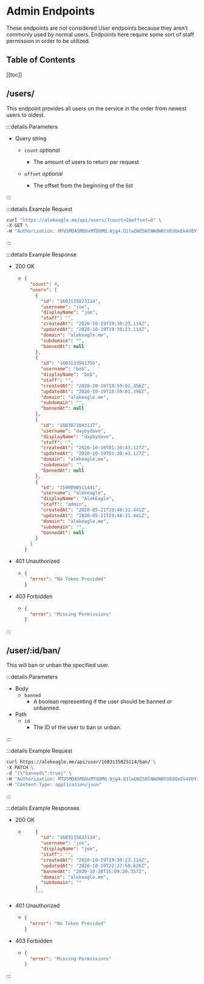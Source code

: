 # Admin Endpoints

These endpoints are not considered User endpoints because they aren't commonly used by normal users. Endpoints here require some sort of staff permission in order to be utilized.

## Table of Contents

[[toc]]

## <Get/> /users/

This endpoint provides all users on the service in the order from newest users to oldest.

:::details Parameters

- Query string

  - `count` _optional_
    - The amount of users to return per request
  - `offset` _optional_

    - The offset from the beginning of the list

:::

:::details Example Request

```sh
curl "https://alekeagle.me/api/users/?count=2&offset=0" \
-X GET \
-H "Authorization: MTU5MDA5MDUxMTQ0MQ.Njg4.Q1lwQWZSNlNWdW0tUEdQeEk4V0Y1UWVL"
```

:::

:::details Example Response

- 200 OK
  - ```json
    {
      "count": 4,
      "users": [
        {
          "id": "1603135823114",
          "username": "joe",
          "displayName": "joe",
          "staff": "",
          "createdAt": "2020-10-19T19:30:23.114Z",
          "updatedAt": "2020-10-19T19:30:23.114Z",
          "domain": "alekeagle.me",
          "subdomain": "",
          "bannedAt": null
        },
        {
          "id": "1603133941356",
          "username": "bob",
          "displayName": "bob",
          "staff": "",
          "createdAt": "2020-10-19T18:59:01.356Z",
          "updatedAt": "2020-10-19T18:59:01.356Z",
          "domain": "alekeagle.me",
          "subdomain": "",
          "bannedAt": null
        },
        {
          "id": "1603071043127",
          "username": "daybydave",
          "displayName": "daybydave",
          "staff": "",
          "createdAt": "2020-10-19T01:30:43.127Z",
          "updatedAt": "2020-10-19T01:30:43.127Z",
          "domain": "alekeagle.me",
          "subdomain": "",
          "bannedAt": null
        },
        {
          "id": "1590090511441",
          "username": "alekeagle",
          "displayName": "AlekEagle",
          "staff": "admin",
          "createdAt": "2020-05-21T19:48:31.441Z",
          "updatedAt": "2020-05-21T19:48:31.441Z",
          "domain": "alekeagle.me",
          "subdomain": "",
          "bannedAt": null
        }
      ]
    }
    ```
- 401 Unauthorized
  - ```json
    {
      "error": "No Token Provided"
    }
    ```
- 403 Forbidden
  - ```json
    {
      "error": "Missing Permissions"
    }
    ```

:::

## <Patch/> /user/:id/ban/

This will ban or unban the specified user.

:::details Parameters

- Body
  - `banned`
    - A boolean representing if the user should be banned or unbanned.
- Path
  - `id`
    - The ID of the user to ban or unban.

:::

:::details Example Request

```sh
curl https://alekeagle.me/api/user/1603135823114/ban/ \
-X PATCH \
-d "{\"banned\":true}" \
-H "Authorization: MTU5MDA5MDUxMTQ0MQ.Njg4.Q1lwQWZSNlNWdW0tUEdQeEk4V0Y1UWVL" \
-H "Content-Type: application/json"
```

:::

:::details Example Responses

- 200 OK

  - ````json
        {
          "id": "1603135823114",
          "username": "joe",
          "displayName": "joe",
          "staff": "",
          "createdAt": "2020-10-19T19:30:23.114Z",
          "updatedAt": "2020-10-19T22:37:50.626Z",
          "bannedAt": "2020-10-28T15:09:30.357Z",
          "domain": "alekeagle.me",
          "subdomain": ""
        }
        ```
    ````

- 401 Unauthorized
  - ```json
    {
      "error": "No Token Provided"
    }
    ```
- 403 Forbidden
  - ```json
    {
      "error": "Missing Permissions"
    }
    ```

:::
